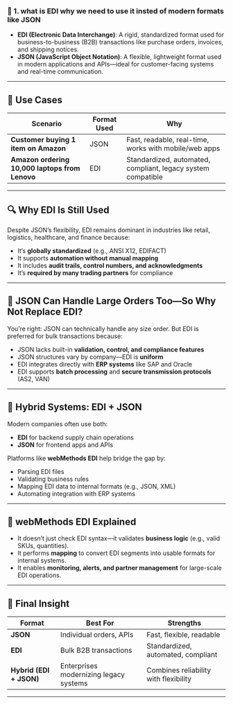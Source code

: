 ### 🔹 1. **what is EDI why we need to use it insted of modern formats like JSON**
- **EDI (Electronic Data Interchange)**: A rigid, standardized format used for business-to-business (B2B) transactions like purchase orders, invoices, and shipping notices.
- **JSON (JavaScript Object Notation)**: A flexible, lightweight format used in modern applications and APIs—ideal for customer-facing systems and real-time communication.

---

## 🏢 Use Cases

| Scenario | Format Used | Why |
|----------|-------------|-----|
| **Customer buying 1 item on Amazon** | JSON | Fast, readable, real-time, works with mobile/web apps |
| **Amazon ordering 10,000 laptops from Lenovo** | EDI | Standardized, automated, compliant, legacy system compatible |

---

## 🔍 Why EDI Is Still Used

Despite JSON’s flexibility, EDI remains dominant in industries like retail, logistics, healthcare, and finance because:
- It’s **globally standardized** (e.g., ANSI X12, EDIFACT)
- It supports **automation without manual mapping**
- It includes **audit trails, control numbers, and acknowledgments**
- It’s **required by many trading partners** for compliance

---

## 🔧 JSON Can Handle Large Orders Too—So Why Not Replace EDI?

You’re right: JSON can technically handle any size order. But EDI is preferred for bulk transactions because:
- JSON lacks built-in **validation, control, and compliance features**
- JSON structures vary by company—EDI is **uniform**
- EDI integrates directly with **ERP systems** like SAP and Oracle
- EDI supports **batch processing** and **secure transmission protocols** (AS2, VAN)

---

## 🔁 Hybrid Systems: EDI + JSON

Modern companies often use both:
- **EDI** for backend supply chain operations
- **JSON** for frontend apps and APIs

Platforms like **webMethods EDI** help bridge the gap by:
- Parsing EDI files
- Validating business rules
- Mapping EDI data to internal formats (e.g., JSON, XML)
- Automating integration with ERP systems

---

## 🧩 webMethods EDI Explained

- It doesn’t just check EDI syntax—it validates **business logic** (e.g., valid SKUs, quantities).
- It performs **mapping** to convert EDI segments into usable formats for internal systems.
- It enables **monitoring, alerts, and partner management** for large-scale EDI operations.

---

## 🧠 Final Insight

| Format | Best For | Strengths |
|--------|----------|-----------|
| **JSON** | Individual orders, APIs | Fast, flexible, readable |
| **EDI** | Bulk B2B transactions | Standardized, automated, compliant |
| **Hybrid (EDI + JSON)** | Enterprises modernizing legacy systems | Combines reliability with flexibility |

---

